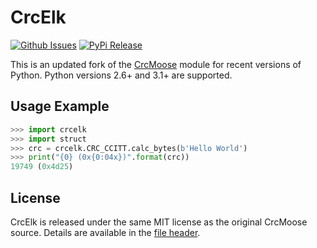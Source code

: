 # CrcElk
[![Github Issues](http://img.shields.io/github/issues/zerosteiner/crcelk.svg?style=flat-square)](https://github.com/zerosteiner/crcelk/issues)
[![PyPi Release](https://img.shields.io/pypi/v/crcelk.svg?style=flat-square)](https://pypi.python.org/pypi/crcelk)

This is an updated fork of the [CrcMoose][1] module
for recent versions of Python. Python versions 2.6+ and 3.1+ are supported.

## Usage Example
```python
>>> import crcelk
>>> import struct
>>> crc = crcelk.CRC_CCITT.calc_bytes(b'Hello World')
>>> print("{0} (0x{0:04x})".format(crc))
19749 (0x4d25)
```

## License
CrcElk is released under the same MIT license as the original CrcMoose source.
Details are available in the [file header][2].

[1]: http://www.nightmare.com/~ryb/
[2]: https://github.com/zeroSteiner/crcelk/blob/master/crcelk.py#L4-L24
